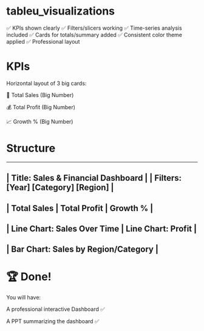 # tableu_visualizations

✅ KPIs shown clearly
✅ Filters/slicers working
✅ Time-series analysis included
✅ Cards for totals/summary added
✅ Consistent color theme applied
✅ Professional layout 

# KPIs
Horizontal layout of 3 big cards:

🧾 Total Sales (Big Number)

💰 Total Profit (Big Number)

📈 Growth % (Big Number)

# Structure

-----------------------------------------------------
| Title: Sales & Financial Dashboard                |
| Filters: [Year] [Category] [Region]                |
-----------------------------------------------------
| Total Sales  |  Total Profit  |  Growth %          |
-----------------------------------------------------
| Line Chart: Sales Over Time    | Line Chart: Profit |
-----------------------------------------------------
| Bar Chart: Sales by Region/Category                 |
-----------------------------------------------------

# 🏆 Done!
You will have:

A professional interactive Dashboard ✅

A PPT summarizing the dashboard ✅
